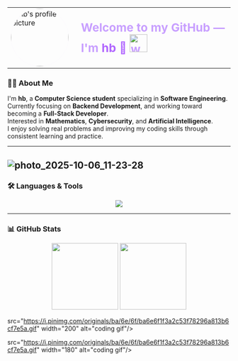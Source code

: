<table align="center">
  <tr>
    <td>
      <img src="https://github.com/user-attachments/assets/c895fe17-c933-4749-bb5a-fea4d24a325d" 
           width="130" 
           style="border-radius: 50%; clip-path: circle(50%); box-shadow: 0 0 25px rgba(200, 150, 255, 0.4);" 
           alt="hb's profile picture">
    </td>
    <td style="vertical-align: middle; padding-left: 20px;">
      <h1 style="color: #c89fff; font-size: 26px; margin: 0;">
        Welcome to my GitHub — I'm <span style="color: #b065ff;">hb 💜</span>
        <img src="https://media.giphy.com/media/hvRJCLFzcasrR4ia7z/giphy.gif" width="40" alt="wave hand gif">
      </h1>
    </td>
  </tr>
</table>



### 👩‍💻 About Me
I'm **hb**, a **Computer Science student** specializing in **Software Engineering**.  
Currently focusing on **Backend Development**, and working toward becoming a **Full-Stack Developer**.  
Interested in **Mathematics**, **Cybersecurity**, and **Artificial Intelligence**.  
I enjoy solving real problems and improving my coding skills through consistent learning and practice.

---
![photo_2025-10-06_11-23-28](https://github.com/user-attachments/assets/0b682017-a2c7-4529-a548-8b5fd1a1f2e5)
---
### 🛠️ Languages & Tools
<p align="center">
  <img src="https://skillicons.dev/icons?i=html,css,js,php,java,python,mysql,linux,git,figma&theme=light" />
</p>

---

### 📊 GitHub Stats
<p align="center">
  <img src="https://github-readme-stats.vercel.app/api?username=Niykven&show_icons=true&title_color=c89fff&text_color=ddaaff&icon_color=c89fff&bg_color=ffffff00&hide_border=true" height="150" />
  <img src="https://github-readme-stats.vercel.app/api/top-langs/?username=Niykven&layout=compact&title_color=c89fff&text_color=ddaaff&bg_color=ffffff00&hide_border=true" height="150" />
</p>

src="https://i.pinimg.com/originals/ba/6e/6f/ba6e6f1f3a2c53f78296a813b6cf7e5a.gif" width="200" alt="coding gif"/>
</p>

src="https://i.pinimg.com/originals/ba/6e/6f/ba6e6f1f3a2c53f78296a813b6cf7e5a.gif" width="180" alt="coding gif"/>
</p>
